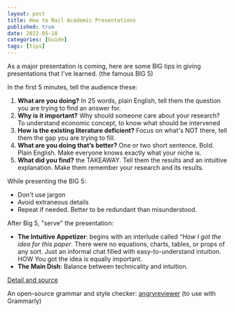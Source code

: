 ```yaml
---
layout: post
title: How to Nail Academic Presentations
published: true
date: 2022-05-18
categories: [Guide]
tags: [tips]
---
```


As a major presentation is coming, here are some BIG tips in giving presentations that I've learned. (the famous BIG 5)

In the first 5 minutes, tell the audience these:

1. **What are you doing?** In 25 words, plain English, tell them the question you are trying to find an answer for.
2. **Why is it important?** Why should someone care about your research? To understand economic concept, to know what should be intervened
3. **How is the existing literature deficient?** Focus on what's NOT there, tell them the gap you are trying to fill.
4. **What are you doing that’s better?** One or two short sentence. Bold. Plain English. Make everyone knows exactly what your niche is.
5. **What did you find?** the TAKEAWAY. Tell them the results and an intuitive explanation. Make them remember your research and its results.

While presenting the BIG 5:
- Don't use jargon
- Avoid extraneous details
- Repeat if needed. Better to be redundant than misunderstood.

After Big 5, "serve" the presentation:
- **The Intuitive Appetizer**: begins with an interlude called *“How I got the idea for this paper*. There were no equations, charts, tables, or props of any sort. Just an informal chat filled with 
easy-to-understand intuition. HOW You got the idea is equally important.
- **The Main Dish**: Balance between technicality and intuition.

[Detail and source](https://econ.lse.ac.uk/staff/spischke/phds/The%20Big%205.pdf)

An open-source grammar and style checker: [angryreviewer](https://www.angryreviewer.com/) (to use with Grammarly)
